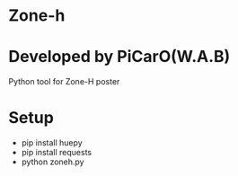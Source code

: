 # Zone-h
<h1>Developed by PiCarO(W.A.B)</h1>

Python tool for Zone-H poster<br>
# Setup

<ul>
  <li>pip install huepy</li>
  <li>pip install requests</li>
  <li>python zoneh.py</li>
</ul>
